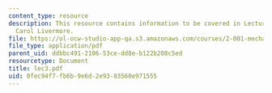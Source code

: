 ```yaml
---
content_type: resource
description: This resource contains information to be covered in Lecture 3 by Prof.
  Carol Livermore.
file: https://ol-ocw-studio-app-qa.s3.amazonaws.com/courses/2-001-mechanics-materials-i-fall-2006/0fec94f7fb6b9e6d2e9383560e971555_lec3.pdf
file_type: application/pdf
parent_uid: ddbbc491-2106-53ce-dd8e-b122b208c5ed
resourcetype: Document
title: lec3.pdf
uid: 0fec94f7-fb6b-9e6d-2e93-83560e971555
---
```

